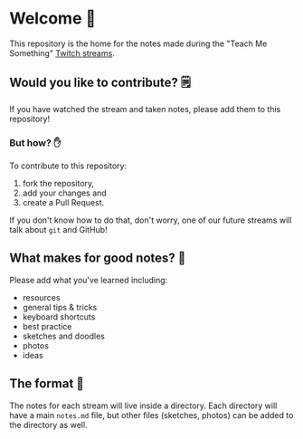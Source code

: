 # Welcome 👋

This repository is the home for the notes made during the "Teach Me Something" [Twitch streams](https://www.twitch.tv/edieblu).

## Would you like to contribute? 🗒️

If you have watched the stream and taken notes, please add them to this repository!

### But how? ✋

To contribute to this repository:
1. fork the repository,
2. add your changes and
3. create a Pull Request.

If you don't know how to do that, don't worry, one of our future streams will talk about `git` and GitHub!

## What makes for good notes? 🤔

Please add what you've learned including:
- resources
- general tips & tricks
- keyboard shortcuts
- best practice
- sketches and doodles
- photos
- ideas


## The format 📏

The notes for each stream will live inside a directory. Each directory will have a main `notes.md` file, but other files (sketches, photos) can be added to the directory as well.